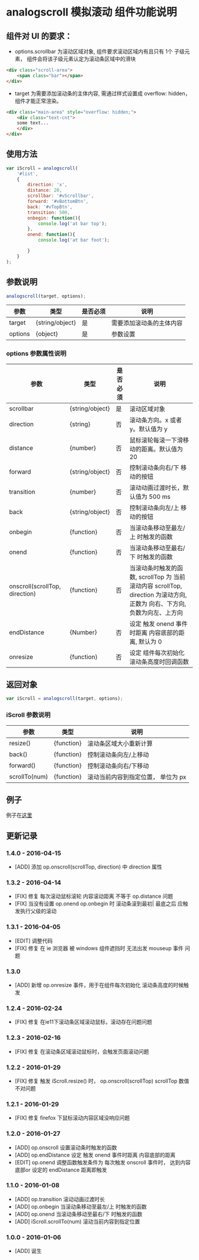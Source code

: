 # analogscroll 模拟滚动 组件功能说明

## 组件对 UI 的要求：
* options.scrollbar 为滚动区域对象, 组件要求滚动区域内有且只有 1个 子级元素， 组件会将该子级元素认定为滚动条区域中的滑块
```html
<div class="scroll-area">
    <span class="bar"></span>
</div>
```
* target 为需要添加滚动条的主体内容, 需通过样式设置成 overflow: hidden， 组件才能正常渲染。
```html
<div class="main-area" style="overflow: hidden;">
    <div class="text-cnt">
    some text...
    </div>
</div>
```

## 使用方法
```javascript
var iScroll = analogscroll(
    '#list',
    {
        direction: 'x',
        distance: 20,
        scrollbar: '#vScrollbar',
        forward: '#vBottomBtn',
        back: '#vTopBtn',
        transition: 500,
        onbegin: function(){
            console.log('at bar top');
        },
        onend: function(){
            console.log('at bar foot');

        }
    }
);
```
## 参数说明
```javascript
analogscroll(target, options);
```
|参数|类型|是否必须|说明|
|----|----|--------|----|
|target|{string/object}|是|需要添加滚动条的主体内容|
|options|{object}|是|参数设置|

### options 参数属性说明

|参数|类型|是否必须|说明|
|----|----|--------|----|
|scrollbar|{string/object}|是|滚动区域对象|
|direction|{string}|否|滚动条方向。x 或者 y。默认值为 y|
|distance|{number}|否|鼠标滚轮每滚一下滑移动的距离。默认值为 20|
|forward|{string/object}|否|控制滚动条向右/下 移动的按钮|
|transition|{number}|否|滚动动画过渡时长，默认值为 500 ms|
|back|{string/object}|否|控制滚动条向左/上 移动的按钮|
|onbegin|{function}|否|当滚动条移动至最左/上 时触发的函数|
|onend|{function}|否|当滚动条移动至最右/下 时触发的函数|
|onscroll(scrollTop, direction)|{function}|否|当滚动条时触发的函数, scrollTop 为 当前滚动内容 scrollTop, direction 为滚动方向, 正数为 向右、下方向, 负数为向左、上方向|
|endDistance|{Number}|否|设定 触发 onend 事件时距离 内容底部的距离, 默认为 0|
|onresize|{function}|否|设定 组件每次初始化 滚动条高度时回调函数|

## 返回对象
```javascript
var iScroll = analogscroll(target, options);
```
### iScroll 参数说明
|参数|类型|说明|
|----|----|----|
|resize()|{function}|滚动条区域大小重新计算|
|back()|{function}|控制滚动条向左/上移动|
|forward()|{function}|控制滚动条向右/下移动|
|scrollTo(num)|{function}|滚动当前内容到指定位置， 单位为 px|

## 例子
例子在[这里](http://www.jackness.org/lab/2016/analogscroll/demo/demo.html)

## 更新记录


### 1.4.0 - 2016-04-15
* [ADD] 添加 op.onscroll(scrollTop, direction) 中 direction 属性

### 1.3.2 - 2016-04-14
* [FIX] 修复 每次滚动鼠标滚轮 内容滚动距离 不等于 op.distance 问题
* [FIX] 当没有设置 op.onend op.onbegin 时 滚动条滚到最初| 最底之后 应触发执行父级的滚动

### 1.3.1 - 2016-04-05
* [EDIT] 调整代码
* [FIX] 修复 在 ie 浏览器 被 windows 组件遮挡时 无法出发 mouseup 事件 问题

### 1.3.0
* [ADD] 新增 op.onresize 事件，用于在组件每次初始化 滚动条高度的时候触发

### 1.2.4 - 2016-02-24
* [FIX] 修复 在ie11下滚动条区域滚动鼠标，滚动存在问题问题

### 1.2.3 - 2016-02-16
* [FIX] 修复 在滚动条区域滚动鼠标时，会触发页面滚动问题

### 1.2.2 - 2016-01-29
* [FIX] 修复 触发 iScroll.resize() 时， op.onscroll(scrollTop) scrollTop 数值不对问题

### 1.2.1 - 2016-01-29
* [FIX] 修复 firefox 下鼠标滚动内容区域没响应问题

### 1.2.0 - 2016-01-27
* [ADD]  op.onscroll    设置滚动条时触发的函数
* [ADD]  op.endDistance 设定 触发 onend 事件时距离 内容底部的距离
* [EDIT] op.onend       调整函数触发条件为 每次触发 onscroll 事件时， 达到内容底部or 设定的 endDistance 距离即触发

### 1.1.0 - 2016-01-08
* [ADD] op.transition 滚动动画过渡时长
* [ADD] op.onbegin 当滚动条移动至最左/上 时触发的函数
* [ADD] op.onend 当滚动条移动至最右/下 时触发的函数
* [ADD] iScroll.scrollTo(num) 滚动当前内容到指定位置

### 1.0.0 - 2016-01-06
* [ADD] 诞生
